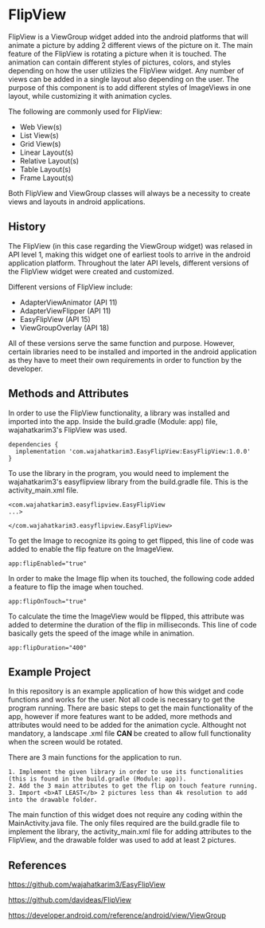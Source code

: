 # FlipView

FlipView is a ViewGroup widget added into the android platforms that will animate a picture by adding 2 different views of the picture on it. The main feature of the FlipView is rotating a picture when it is touched. The animation can contain different styles of pictures, colors, and styles depending on how the user utilizies the FlipView widget. Any number of views can be added in a single layout also depending on the user. The purpose of this component is to add different styles of ImageViews in one layout, while customizing it with animation cycles.

The following are commonly used for FlipView:

- Web View(s)
- List View(s)
- Grid View(s)
- Linear Layout(s)
- Relative Layout(s)
- Table Layout(s)
- Frame Layout(s)

Both FlipView and ViewGroup classes will always be a necessity to create views and layouts in android applications.

## History

The FlipView (in this case regarding the ViewGroup widget) was relased in API level 1, making this widget one of earliest tools to arrive in the android application platform. Throughout the later API levels, different versions of the FlipView widget were created and customized.

Different versions of FlipView include:

- AdapterViewAnimator (API 11)
- AdapterViewFlipper (API 11)
- EasyFlipView (API 15)
- ViewGroupOverlay (API 18)

All of these versions serve the same function and purpose. However, certain libraries need to be installed and imported in the android application as they have to meet their own requirements in order to function by the developer.

## Methods and Attributes

In order to use the FlipView functionality, a library was installed and imported into the app. Inside the build.gradle (Module: app) file, wajahatkarim3's FlipView was used.

```
dependencies {
  implementation 'com.wajahatkarim3.EasyFlipView:EasyFlipView:1.0.0'
}
```
To use the library in the program, you would need to implement the wajahatkarim3's easyflipview library from the build.gradle file. This is the activity_main.xml file.

```
<com.wajahatkarim3.easyflipview.EasyFlipView
...>

</com.wajahatkarim3.easyflipview.EasyFlipView>
```

To get the Image to recognize its going to get flipped, this line of code was added to enable the flip feature on the ImageView.

```
app:flipEnabled="true"
```

In order to make the Image flip when its touched, the following code added a feature to flip the image when touched.

```
app:flipOnTouch="true"
```

To calculate the time the ImageView would be flipped, this attribute was added to determine the duration of the flip in milliseconds. This line of code basically gets the speed of the image while in animation.

```
app:flipDuration="400"
```

## Example Project

In this repository is an example application of how this widget and code functions and works for the user. Not all code is necessary to get the program running. There are basic steps to get the main functionality of the app, however if more features want to be added, more methods and attributes would need to be added for the animation cycle. Althought not mandatory, a landscape .xml file <b> CAN </b> be created to allow full functionality when the screen would be rotated.

There are 3 main functions for the application to run.

```
1. Implement the given library in order to use its functionalities (this is found in the build.gradle (Module: app)).
2. Add the 3 main attributes to get the flip on touch feature running.
3. Import <b>AT LEAST</b> 2 pictures less than 4k resolution to add into the drawable folder.
```

The main function of this widget does not require any coding within the MainActivity.java file. The only files required are the build.gradle file to implement the library, the activity_main.xml file for adding attributes to the FlipView, and the drawable folder was used to add at least 2 pictures.

## References

https://github.com/wajahatkarim3/EasyFlipView

https://github.com/davideas/FlipView

https://developer.android.com/reference/android/view/ViewGroup
